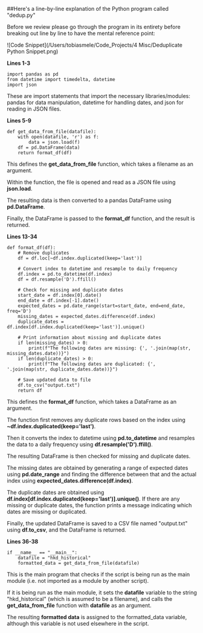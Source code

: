 ##Here's a line-by-line explanation of the Python program called "dedup.py"


Before we review please go through the program in its entirety before breaking out line by line to have the mental reference point: 

![Code Snippet](/Users/tobiasmele/Code_Projects/4 Misc/Deduplicate Python Snippet.png)

**Lines 1-3**

```
import pandas as pd
from datetime import timedelta, datetime
import json
```
These are import statements that import the necessary libraries/modules: pandas for data manipulation, datetime for handling dates, and json for reading in JSON files.

**Lines 5-9**

```
def get_data_from_file(datafile):
    with open(datafile, 'r') as f:
        data = json.load(f)
    df = pd.DataFrame(data)
    return format_df(df)
```

This defines the **get_data_from_file** function, which takes a filename as an argument. 

Within the function, the file is opened and read as a JSON file using **json.load**. 

The resulting data is then converted to a pandas DataFrame using **pd.DataFrame**. 

Finally, the DataFrame is passed to the **format_df** function, and the result is returned.

**Lines 13-34**

```
def format_df(df):
    # Remove duplicates
    df = df.loc[~df.index.duplicated(keep='last')]
    
    # Convert index to datetime and resample to daily frequency
    df.index = pd.to_datetime(df.index)
    df = df.resample('D').ffill()
    
    # Check for missing and duplicate dates
    start_date = df.index[0].date()
    end_date = df.index[-1].date()
    expected_dates = pd.date_range(start=start_date, end=end_date, freq='D')
    missing_dates = expected_dates.difference(df.index)
    duplicate_dates = df.index[df.index.duplicated(keep='last')].unique()
    
    # Print information about missing and duplicate dates
    if len(missing_dates) > 0:
        print(f"The following dates are missing: {', '.join(map(str, missing_dates.date))}")
    if len(duplicate_dates) > 0:
        print(f"The following dates are duplicated: {', '.join(map(str, duplicate_dates.date))}")
    
    # Save updated data to file
    df.to_csv("output.txt")
    return df
```

This defines the **format_df** function, which takes a DataFrame as an argument. 

The function first removes any duplicate rows based on the index using **~df.index.duplicated(keep='last')**. 

Then it converts the index to datetime using **pd.to_datetime** and resamples the data to a daily frequency using **df.resample('D').ffill()**. 

The resulting DataFrame is then checked for missing and duplicate dates. 

The missing dates are obtained by generating a range of expected dates using **pd.date_range** and finding the difference between that and the actual index using **expected_dates.difference(df.index)**. 

The duplicate dates are obtained using **df.index[df.index.duplicated(keep='last')].unique()**. If there are any missing or duplicate dates, the function prints a message indicating which dates are missing or duplicated. 

Finally, the updated DataFrame is saved to a CSV file named "output.txt" using **df.to_csv**, and the DataFrame is returned.

**Lines 36-38**

```
if __name__ == "__main__":
    datafile = "hkd_historical"
    formatted_data = get_data_from_file(datafile)
```

This is the main program that checks if the script is being run as the main module (i.e. not imported as a module by another script). 

If it is being run as the main module, it sets the **datafile** variable to the string "hkd_historical" (which is assumed to be a filename), and calls the **get_data_from_file** function with **datafile** as an argument. 

The resulting **formatted data** is assigned to the formatted_data variable, although this variable is not used elsewhere in the script.